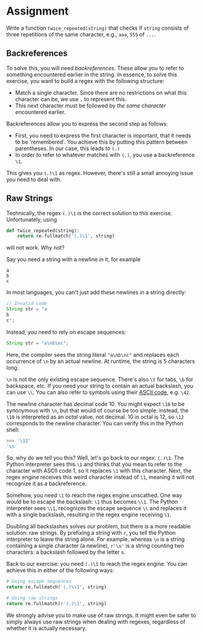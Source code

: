 # Assignment

Write a function `twice_repeated(string)` that checks if `string`
consists of three repetitions of the same character, e.g., `aaa`, `555` of `...`.

## Backreferences

To solve this, you will need *backreferences*. These allow you
to refer to something encountered earlier in the string.
In essence, to solve this exercise, you want to build a regex with the following structure:

* Match a single character. Since there are no restrictions on what this character can be,
  we use `.` to represent this.
* This next character must be followed by *the same character* encountered earlier.

Backreferences allow you to express the second step as follows:

* First, you need to express the first character is important, that it needs to be 'remembered'. You achieve this by putting this pattern between parentheses. In our case, this leads to `(.)`
* In order to refer to whatever matches with `(.)`, you use a backreference `\1`.

This gives you `(.)\1` as regex. However, there's still a small annoying issue you need to deal with.

## Raw Strings

Technically, the regex `(.)\1` is the correct solution to this exercise. Unfortunately, using

```python
def twice_repeated(string):
    return re.fullmatch('(.)\1', string)
```

will not work. Why not?

Say you need a string with a newline in it, for example

```text
a
b
c
```

 In most languages, you can't just add these newlines in a string directly:

 ```java
 // Invalid code
 String str = "a
 b
 c";
 ```

Instead, you need to rely on escape sequences:

```java
String str = "a\nb\nc";
```

Here, the compiler sees the string literal `"a\nb\nc"` and replaces
each occurrence of `\n` by an actual newline. At runtime,
the string is 5 characters long.

`\n` is not the only existing escape sequence. There's also `\t` for tabs,
`\b` for backspace, etc. If you need your string to contain an actual
backslash, you can use `\\`. You can also refer to symbols using their
[ASCII code](http://www.asciitable.com/), e.g. `\42`.

The newline character has decimal code 10. You might expect `\10` to be synonymous with `\n`, but that would of course be too simple: instead, the `\10` is interpreted
as an *octal* value, not decimal. 10 in octal is 12, so `\12` corresponds to the newline character. You can verify this in the Python shell:

```python
>>> '\12'
'\n'
```

So, why do we tell you this? Well, let's go back to our regex: `(.)\1`.
The Python interpreter sees this `\1` and thinks that you mean
to refer to the character with ASCII code 1, so it replaces
`\1` with this character. Next, the regex engine receives
this weird character instead of `\1`, meaning it will not
recognize it as a backreference.

Somehow, you need `\1` to reach the regex engine unscathed. One way would
be to escape the backslash: `\1` thus becomes `\\1`. The Python interpreter
sees `\\1`, recognizes the escape sequence `\\` and replaces it with a single backslash,
resulting in the regex engine receiving `\1`.

Doubling all backslashes solves our problem, but there is a more readable
solution: raw strings. By prefixing a string with `r`, you tell
the Python interpreter to leave the string alone.
For example, whereas `\n` is a string containing a single character (a newline),
`r'\n'` is a string counting two characters: a backslash followed by the letter `n`.

Back to our exercise: you need `(.)\1` to reach the regex engine.
You can achieve this in either of the following ways:

```python
# Using escape sequences
return re.fullmatch('(.)\\1', string)

# Using raw strings
return re.fullmatch(r'(.)\1', string)
```

We strongly advise you to make use of raw strings. It might even
be safer to simply always use raw strings when dealing with
regexes, regardless of whether it is actually necessary.
